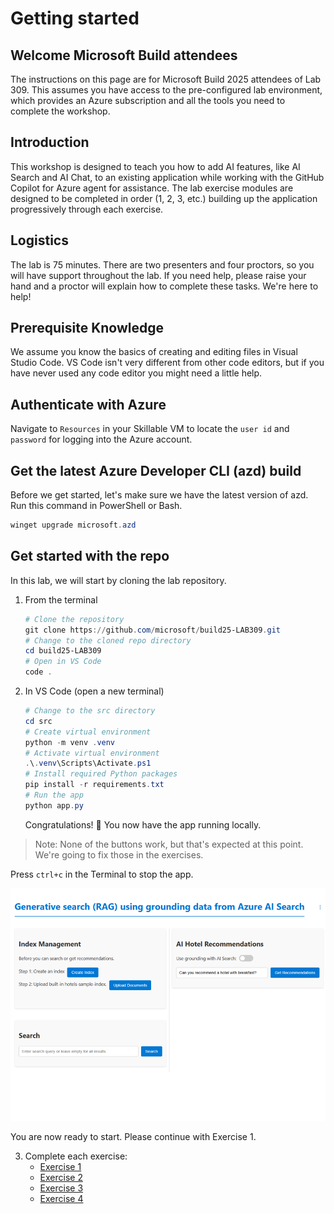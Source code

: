 # Getting started

## Welcome Microsoft Build attendees
The instructions on this page are for Microsoft Build 2025 attendees of Lab 309. This assumes you have access to the pre-configured lab environment, which provides an Azure subscription and all the tools you need to complete the workshop.

## Introduction
This workshop is designed to teach you how to add AI features, like AI Search and AI Chat, to an existing application while working with the GitHub Copilot for Azure agent for assistance. The lab exercise modules are designed to be completed in order (1, 2, 3, etc.) building up the application progressively through each exercise.

## Logistics
The lab is 75 minutes. There are two presenters and four proctors, so you will have support throughout the lab. If you need help, please raise your hand and a proctor will explain how to complete these tasks. We're here to help!

## Prerequisite Knowledge 
We assume you know the basics of creating and editing files in Visual Studio Code. VS Code isn't very different from other code editors, but if you have never used any code editor you might need a little help. 

## Authenticate with Azure
Navigate to `Resources` in your Skillable VM to locate the `user id` and `password` for logging into the Azure account.

## Get the latest Azure Developer CLI (azd) build
Before we get started, let's make sure we have the latest version of azd. Run this command in PowerShell or Bash.

```powershell
winget upgrade microsoft.azd
```

## Get started with the repo
In this lab, we will start by cloning the lab repository.

1. From the terminal

    ```powershell
    # Clone the repository
    git clone https://github.com/microsoft/build25-LAB309.git
    # Change to the cloned repo directory
    cd build25-LAB309
    # Open in VS Code
    code .
    ```

2. In VS Code (open a new terminal)

  

    ```powershell
    # Change to the src directory
    cd src
    # Create virtual environment
    python -m venv .venv
    # Activate virtual environment
    .\.venv\Scripts\Activate.ps1
    # Install required Python packages
    pip install -r requirements.txt
    # Run the app
    python app.py
    ```
    Congratulations! 🎉 You now have the app running locally.
    
> Note:
> None of the buttons work, but that's expected at this point. We're going to fix those in the exercises.

Press `ctrl+c` in the Terminal to stop the app.

![Screenshot](/Lab-Instructions/Images/app-image.png)

You are now ready to start. Please continue with Exercise 1.

3. Complete each exercise:
   - [Exercise 1](/Lab-Instructions/Exercise-1.md)
   - [Exercise 2](/Lab-Instructions/Exercise-2.md)
   - [Exercise 3](/Lab-Instructions/Exercise-3.md)
   - [Exercise 4](/Lab-Instructions/Exercise-4.md)
